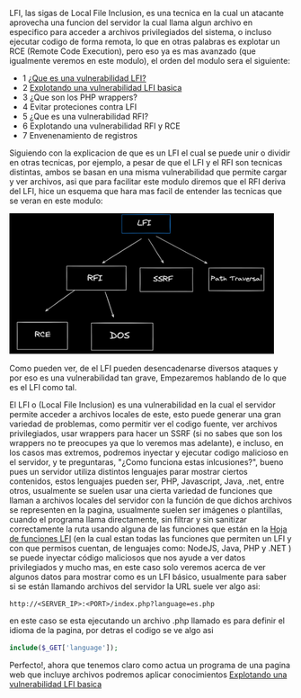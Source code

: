 LFI, las sigas de Local File Inclusion, es una tecnica en la cual un atacante aprovecha una funcion del servidor la cual llama algun archivo en especifico para acceder a archivos privilegiados del sistema, o incluso ejecutar codigo de forma remota, lo que en otras palabras es explotar un RCE (Remote Code Execution), pero eso ya es mas avanzado (que igualmente veremos en este modulo), el orden del modulo sera el siguiente: 

- 1 [¿Que es una vulnerabilidad LFI?](/Explotación/LFI/Que_es_una_vulnerabilidad_LFI.md)
- 2 [Explotando una vulnerabilidad LFI basica](/Explotación/LFI/2-Explotando_una_vulnerabilidad_LFI_basica.md)
- 3 ¿Que son los PHP wrappers?
- 4 Evitar proteciones contra LFI 
- 5 ¿Que es una vulnerabilidad RFI?
- 6 Explotando una vulnerabilidad RFI y RCE
- 7 Envenenamiento de registros

Siguiendo con la explicacion de que es un LFI el cual se puede unir o dividir en otras tecnicas, por ejemplo, a pesar de que el LFI y el RFI son tecnicas distintas, ambos se basan en una misma vulnerabilidad que permite cargar y ver archivos, asi que para facilitar este modulo diremos que el RFI deriva del LFI, hice un esquema que hara mas facil de entender las tecnicas que se veran en este modulo: 

<img src="/Z-Imagenes/diagramafli1.png" height="250" weigth="500" />

Como pueden ver, de el LFI pueden desencadenarse diversos ataques y por eso es una vulnerabilidad tan grave, Empezaremos hablando de lo que es el LFI como tal.

El LFI o (Local File Inclusion) es una vulnerabilidad en la cual el servidor permite acceder a archivos locales de este, esto puede generar una gran variedad de problemas, como permitir ver el codigo fuente, ver archivos privilegiados, usar wrappers para hacer un SSRF (si no sabes que son los wrappers no te preocupes ya que lo veremos mas adelante), e incluso, en  los casos mas extremos, podremos inyectar y ejecutar codigo malicioso en el servidor, y te preguntaras, "¿Como funciona estas inlcusiones?", bueno pues un servidor utiliza distintos lenguajes parar mostrar ciertos contenidos, estos lenguajes pueden ser, PHP, Javascript, Java, .net, entre otros, usualmente se suelen usar una cierta variedad de funciones que llaman a archivos locales del servidor con la función de que dichos archivos se representen en la pagina, usualmente suelen ser imágenes o plantillas, cuando el programa llama directamente, sin filtrar y sin sanitizar correctamente la ruta usando alguna de las funciones que están en la [Hoja de funciones LFI](/Explotación/LFI/Hoja_de_funciones_LFI.md) (en la cual estan todas las funciones que permiten un LFI y con que permisos cuentan, de lenguajes como: NodeJS, Java, PHP y .NET ) se puede inyectar código maliciosos que nos ayude a ver datos privilegiados y mucho mas, en este caso solo veremos acerca de ver algunos datos para mostrar como es un LFI básico, usualmente para saber si se están llamando archivos del servidor la URL suele ver algo asi:

	http://<SERVER_IP>:<PORT>/index.php?language=es.php

en este caso se esta ejecutando un archivo .php llamado es para definir el idioma de la pagina, por detras el codigo se ve algo asi 

```php
include($_GET['language']);
```
Perfecto!, ahora que tenemos claro como actua un programa de una pagina web que incluye archivos podremos aplicar conocimientos [Explotando una vulnerabilidad LFI basica](/Explotación/LFI/2-Explotando_una_vulnerabilidad_LFI_basica.md)
